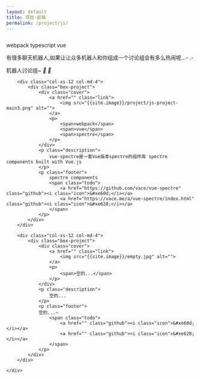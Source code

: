 ```yaml
---
layout: default
title: 项目-前端
permalink: /project/js/
---
```


<div class="project-list container-fluid">
	<div class="row">
		<div class="col-xs-12 col-md-4">
			<div class="box-project">
				<div class="cover">
					<a href="https://h5.ahmq.net/res/myblog/demo/vue-rebot-chat/index.html" class="link">
						<img src="{{site.image}}/project/js-project-main2.jpeg" alt="">
					</a>
					<p>
						<span>webpack</span>
						<span>typescript</span>
						<span>vue</span>
					</p>
				</div>
				<p class="description">
					有很多聊天机器人,如果让让众多机器人和你组成一个讨论组会有多么热闹呢...- .-
				</p>
				<p class="footer">
				机器人讨论组~
					<span class="todo">
						<a href="https://github.com/vace/robotChatter" class="github"><i class="icon">&#xe60d;</i></a>
						<a href="https://h5.ahmq.net/res/myblog/demo/vue-rebot-chat/index.html" class="github"><i class="icon">&#xe628;</i></a>
					</span>
				</p>
			</div>
		</div>

		
		<div class="col-xs-12 col-md-4">
			<div class="box-project">
				<div class="cover">
					<a href="" class="link">
						<img src="{{site.image}}/project/js-project-main3.png" alt="">
					</a>
					<p>
						<span>webpack</span>
						<span>vue</span>
						<span>spectre</span>
					</p>
				</div>
				<p class="description">
					vue-spectre是一套Vue版本spectre的组件库 spectre components built with Vue.js
				</p>
				<p class="footer">
					spectre components
					<span class="todo">
						<a href="https://github.com/vace/vue-spectre" class="github"><i class="icon">&#xe60d;</i></a>
						<a href="https://vace.me/a/vue-spectre/index.html" class="github"><i class="icon">&#xe628;</i></a>
					</span>
				</p>
			</div>
		</div>

		<div class="col-xs-12 col-md-4">
			<div class="box-project">
				<div class="cover">
					<a href="" class="link">
						<img src="{{site.image}}/empty.jpg" alt="">
					</a>
					<p>
						<span>空的...</span>
					</p>
				</div>
				<p class="description">
					空的...
				</p>
				<p class="footer">
				空的...~
					<span class="todo">
						<a href="" class="github"><i class="icon">&#xe60d;</i></a>
						<a href="" class="github"><i class="icon">&#xe628;</i></a>
					</span>
				</p>
			</div>
		</div>

	</div>
</div>